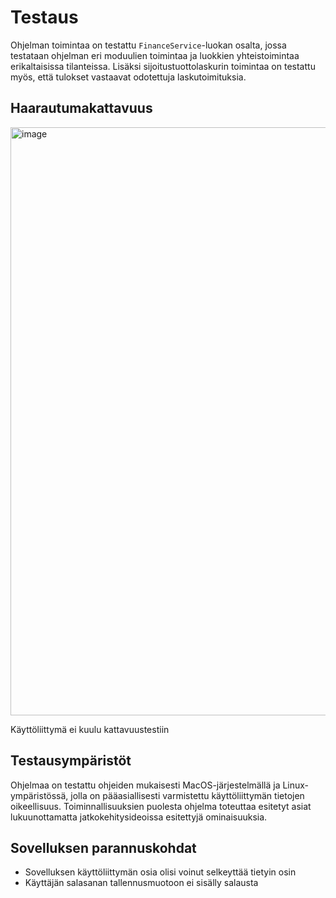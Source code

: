 # Testaus

Ohjelman toimintaa on testattu `FinanceService`-luokan osalta, jossa testataan
ohjelman eri moduulien toimintaa ja luokkien yhteistoimintaa erikaltaisissa tilanteissa.
Lisäksi sijoitustuottolaskurin toimintaa on testattu myös, että tulokset vastaavat odotettuja
laskutoimituksia.

## Haarautumakattavuus

<img width="941" alt="image" src="https://github.com/mpjk/finanssit/assets/56785774/3c414251-03eb-4b28-b881-4c2038582b75">

Käyttöliittymä ei kuulu kattavuustestiin


## Testausympäristöt

Ohjelmaa on testattu ohjeiden mukaisesti MacOS-järjestelmällä ja Linux-ympäristössä,
jolla on pääasiallisesti varmistettu käyttöliittymän tietojen oikeellisuus. Toiminnallisuuksien puolesta
ohjelma toteuttaa esitetyt asiat lukuunottamatta jatkokehitysideoissa esitettyjä ominaisuuksia.

## Sovelluksen parannuskohdat

- Sovelluksen käyttöliittymän osia olisi voinut selkeyttää tietyin osin
- Käyttäjän salasanan tallennusmuotoon ei sisälly salausta

